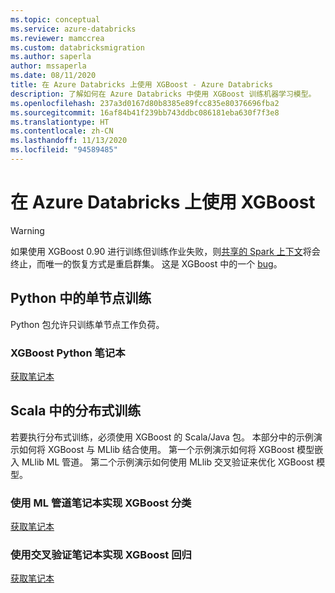 ```yaml
---
ms.topic: conceptual
ms.service: azure-databricks
ms.reviewer: mamccrea
ms.custom: databricksmigration
ms.author: saperla
author: mssaperla
ms.date: 08/11/2020
title: 在 Azure Databricks 上使用 XGBoost - Azure Databricks
description: 了解如何在 Azure Databricks 中使用 XGBoost 训练机器学习模型。
ms.openlocfilehash: 237a3d0167d80b8385e89fcc835e80376696fba2
ms.sourcegitcommit: 16af84b41f239bb743ddbc086181eba630f7f3e8
ms.translationtype: HT
ms.contentlocale: zh-CN
ms.lasthandoff: 11/13/2020
ms.locfileid: "94589485"
---
```

# <a name="use-xgboost-on-azure-databricks"></a>在 Azure Databricks 上使用 XGBoost

> [!WARNING]
>
> 如果使用 XGBoost 0.90 进行训练但训练作业失败，则[共享的 Spark 上下文](../../../jobs.md#shared-spark-context)将会终止，而唯一的恢复方式是重启群集。 这是 XGBoost 中的一个 [bug](https://github.com/dmlc/xgboost/issues/4826)。

## <a name="single-node-training-in-python"></a>Python 中的单节点训练

Python 包允许只训练单节点工作负荷。

### <a name="xgboost-python-notebook"></a>XGBoost Python 笔记本

[获取笔记本](../../../_static/notebooks/xgboost-python.html)

## <a name="distributed-training-in-scala"></a>Scala 中的分布式训练

若要执行分布式训练，必须使用 XGBoost 的 Scala/Java 包。 本部分中的示例演示如何将 XGBoost 与 MLlib 结合使用。 第一个示例演示如何将 XGBoost 模型嵌入 MLlib ML 管道。
第二个示例演示如何使用 MLlib 交叉验证来优化 XGBoost 模型。

### <a name="xgboost-classification-with-ml-pipeline-notebook"></a>使用 ML 管道笔记本实现 XGBoost 分类

[获取笔记本](../../../_static/notebooks/xgboost-classification.html)

### <a name="xgboost-regression-with-cross-validation-notebook"></a>使用交叉验证笔记本实现 XGBoost 回归

[获取笔记本](../../../_static/notebooks/xgboost-regression.html)